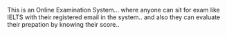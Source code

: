 This is an Online Examination System... where anyone can sit for exam like IELTS with their registered email in the system.. and also they can evaluate their prepation by knowing their
score.. 